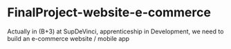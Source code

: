# FinalProject-website-e-commerce
Actually in (B+3) at SupDeVinci, apprenticeship in Development, we need to build an e-commerce website / mobile app 
